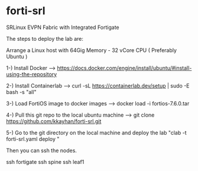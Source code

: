 
# forti-srl

SRLinux EVPN Fabric with Integrated Fortigate

The steps to deploy the lab are:

Arrange a Linux host with 64Gig Memory - 32 vCore CPU ( Preferably Ubuntu )

1-) Install Docker  --> https://docs.docker.com/engine/install/ubuntu/#install-using-the-repository

2-) Install Containerlab --> curl -sL https://containerlab.dev/setup | sudo -E bash -s "all"

3-) Load FortiOS image to docker images --> docker load -i fortios-7.6.0.tar

4-) Pull this git repo to the local ubuntu machine --> git clone https://github.com/kkayhan/forti-srl.git

5-) Go to the git directory on the local machine and deploy the lab "clab -t forti-srl.yaml deploy "

Then you can ssh the nodes.

ssh fortigate
ssh spine
ssh leaf1 


